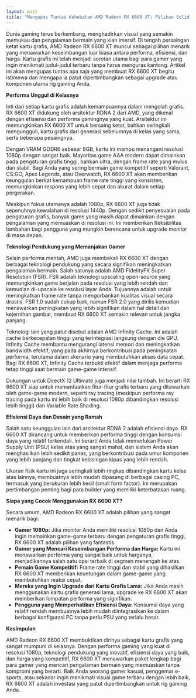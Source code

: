 ```yaml
---
layout: post
title: "Mengupas Tuntas Kehebatan AMD Radeon RX 6600 XT: Pilihan Solid untuk Gaming Generasi Terbaru"
---
```


Dunia gaming terus berkembang, menghadirkan visual yang semakin memukau dan pengalaman bermain yang kian imersif. Di tengah persaingan ketat kartu grafis, AMD Radeon RX 6600 XT muncul sebagai pilihan menarik yang menawarkan keseimbangan luar biasa antara performa, efisiensi, dan harga. Kartu grafis ini telah menjadi sorotan utama bagi para gamer yang ingin menikmati judul-judul terbaru tanpa harus menguras kantong. Artikel ini akan mengupas tuntas apa saja yang membuat RX 6600 XT begitu istimewa dan mengapa ia patut dipertimbangkan sebagai upgrade atau komponen utama rig gaming Anda.

**Performa Unggul di Kelasnya**

Inti dari setiap kartu grafis adalah kemampuannya dalam mengolah grafis. RX 6600 XT didukung oleh arsitektur RDNA 2 dari AMD, yang dikenal dengan efisiensi dan performa gamingnya yang kuat. Arsitektur ini memungkinkan RX 6600 XT untuk bersaing ketat, bahkan seringkali mengungguli, kartu grafis dari generasi sebelumnya di kelas yang sama, serta beberapa pesaingnya.

Dengan VRAM GDDR6 sebesar 8GB, kartu ini mampu menangani resolusi 1080p dengan sangat baik. Mayoritas game AAA modern dapat dimainkan pada pengaturan grafis tinggi, bahkan ultra, dengan frame rate yang mulus dan stabil. Bagi Anda yang sering bermain game kompetitif seperti Valorant, CS:GO, Apex Legends, atau Overwatch, RX 6600 XT akan memberikan keunggulan berkat kemampuan frame rate tinggi yang konsisten, memungkinkan respons yang lebih cepat dan akurat dalam setiap pergerakan.

Meskipun fokus utamanya adalah 1080p, RX 6600 XT juga tidak sepenuhnya kewalahan di resolusi 1440p. Dengan sedikit penyesuaian pada pengaturan grafis, banyak game yang masih dapat dimainkan dengan pengalaman yang memuaskan di resolusi ini. Ini memberikan fleksibilitas tambahan bagi pengguna yang mungkin berencana untuk upgrade monitor di masa depan.

**Teknologi Pendukung yang Memanjakan Gamer**

Selain performa mentah, AMD juga membekali RX 6600 XT dengan berbagai teknologi pendukung yang secara signifikan meningkatkan pengalaman bermain. Salah satunya adalah AMD FidelityFX Super Resolution (FSR). FSR adalah teknologi upscaling open-source yang memungkinkan game berjalan pada resolusi yang lebih rendah dan kemudian di-upscale ke resolusi layar Anda. Tujuannya adalah untuk meningkatkan frame rate tanpa mengorbankan kualitas visual secara drastis. FSR 1.0 sudah cukup baik, namun FSR 2.0 yang dirilis kemudian menawarkan peningkatan yang lebih signifikan dalam hal detail dan kejernihan gambar, membuat RX 6600 XT semakin relevan untuk jangka panjang.

Teknologi lain yang patut disebut adalah AMD Infinity Cache. Ini adalah cache berkecepatan tinggi yang terintegrasi langsung dengan die GPU. Infinity Cache membantu mengurangi latensi memori dan meningkatkan bandwidth efektif, yang pada akhirnya berkontribusi pada peningkatan performa, terutama dalam skenario yang membutuhkan akses data cepat. Bagi RX 6600 XT, Infinity Cache terbukti efektif dalam menjaga performa tetap tinggi saat bermain game-game intensif.

Dukungan untuk DirectX 12 Ultimate juga menjadi nilai tambah. Ini berarti RX 6600 XT siap untuk memanfaatkan fitur-fitur grafis terbaru yang ditawarkan oleh game-game modern, seperti ray tracing (meskipun performa ray tracing pada kartu ini lebih baik di resolusi 1080p dibandingkan resolusi lebih tinggi) dan Variable Rate Shading.

**Efisiensi Daya dan Desain yang Ramah**

Salah satu keunggulan lain dari arsitektur RDNA 2 adalah efisiensi daya. RX 6600 XT dirancang untuk memberikan performa tinggi dengan konsumsi daya yang relatif terkendali. Ini berarti Anda tidak memerlukan Power Supply Unit (PSU) kelas atas yang sangat mahal, dan sistem Anda akan menghasilkan lebih sedikit panas, yang berkontribusi pada umur komponen yang lebih panjang dan tingkat kebisingan kipas yang lebih rendah.

Ukuran fisik kartu ini juga seringkali lebih ringkas dibandingkan kartu kelas atas lainnya, membuatnya lebih mudah dipasang di berbagai casing PC, termasuk yang berukuran lebih kecil (small form factor). Ini merupakan pertimbangan penting bagi para builder yang memiliki keterbatasan ruang.

**Siapa yang Cocok Menggunakan RX 6600 XT?**

Secara umum, AMD Radeon RX 6600 XT adalah pilihan yang sangat menarik bagi:

*   **Gamer 1080p:** Jika monitor Anda memiliki resolusi 1080p dan Anda ingin memainkan game-game terbaru dengan pengaturan grafis tinggi, RX 6600 XT adalah pilihan yang fantastis.
*   **Gamer yang Mencari Keseimbangan Performa dan Harga:** Kartu ini menawarkan performa yang sangat baik untuk harganya, menjadikannya salah satu opsi terbaik di segmen menengah ke atas.
*   **Pemain Game Kompetitif:** Frame rate tinggi dan stabil yang dihasilkan RX 6600 XT memberikan keuntungan dalam game-game yang membutuhkan reaksi cepat.
*   **Mereka yang Ingin Upgrade dari Kartu Grafis Lama:** Jika Anda masih menggunakan kartu grafis generasi lama, upgrade ke RX 6600 XT akan memberikan lompatan performa yang signifikan.
*   **Pengguna yang Memperhatikan Efisiensi Daya:** Konsumsi daya yang relatif rendah membuatnya lebih mudah diintegrasikan ke dalam berbagai konfigurasi PC tanpa perlu PSU yang terlalu besar.

**Kesimpulan**

AMD Radeon RX 6600 XT membuktikan dirinya sebagai kartu grafis yang sangat mumpuni di kelasnya. Dengan performa gaming yang kuat di resolusi 1080p, teknologi pendukung yang inovatif, efisiensi daya yang baik, dan harga yang kompetitif, RX 6600 XT menawarkan paket lengkap bagi para gamer yang mencari pengalaman bermain yang memuaskan tanpa kompromi yang berarti. Baik Anda seorang gamer kasual, penggemar e-sports, atau sekadar ingin menikmati visual game terbaru dengan lebih baik, RX 6600 XT adalah investasi yang patut dipertimbangkan untuk rig gaming Anda.
